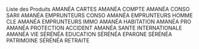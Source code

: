 Liste des Produits
AMANÉA CARTES
AMANÉA COMPTE
AMANÉA CONSO SARII
AMANÉA EMPRUNTEURS CONSO
AMANÉA EMPRUNTEURS HOMME CLE
AMANÉA EMPRUNTEURS IMMO
AMANÉA HABITATION
AMANÉA PRO
AMANÉA PROTECTION ACCIDENT
AMANÉA SANTE INTERNATIONALE
AMANÉA VIE
SÉRÉNÉA EDUCATION
SÉRÉNÉA EPARGNE
SÉRÉNÉA PATRIMOINE
SÉRÉNÉA RETRAITE

